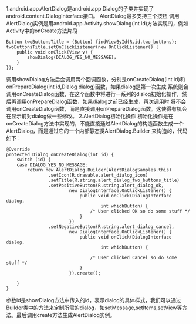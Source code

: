 1.android.app.AlertDialog是android.app.Dialog的子类并实现了android.content.DialogInterface接口。
AlertDialog最多支持三个按钮
调用AlertDialog实例是用android.app.Activity.showDialog(int id)方法实现的，例如Activity中的onCreate方法片段
```  
Button twoButtonsTitle = (Button) findViewById(R.id.two_buttons);
twoButtonsTitle.setOnClickListener(new OnClickListener() {
	public void onClick(View v) {
		showDialog(DIALOG_YES_NO_MESSAGE);
	}
});
```
调用showDialog方法后会调用两个回调函数，分别是onCreateDialog(int id)和onPrepareDialog(int id,Dialog dialog)函数，如果dialog是第一次生成
系统则会调用onCreateDialog函数，在这个函数中将进行一系列的dialog初始化操作，然后再调用onPrepareDialog函数，如果dialog之前已经生成，再次调用时
将不会调用onCreateDialog函数，而是直接调用onPrepareDialog函数。这使得有机会在显示前对dialog做一些修改。
2.AlertDialog初始化操作
初始化操作是在onCreateDialog方法中实现的，不能直接通过AlertDialog的构造函数生成一个AlertDialog，而是通过它的一个内部静态类AlertDialog.Builder
来构造的，代码如下：
```  
@Override
protected Dialog onCreateDialog(int id) {
	switch (id) {
	case DIALOG_YES_NO_MESSAGE:
		return new AlertDialog.Builder(AlertDialogSamples.this)
				.setIcon(R.drawable.alert_dialog_icon)
				.setTitle(R.string.alert_dialog_two_buttons_title)
				.setPositiveButton(R.string.alert_dialog_ok,
						new DialogInterface.OnClickListener() {
							public void onClick(DialogInterface dialog,
									int whichButton) {
								/* User clicked OK so do some stuff */
							}
						})
				.setNegativeButton(R.string.alert_dialog_cancel,
						new DialogInterface.OnClickListener() {
							public void onClick(DialogInterface dialog,
									int whichButton) {

								/* User clicked Cancel so do some stuff */
							}
						}).create();

	}
}
```
参数id是showDialog方法中传入的id，表示dialog的具体样式，我们可以通过Builder类中的方法来定制所需的dialog，如setMessage,setItems,setView等方法。最后调用create方法生成AlertDialog实例。